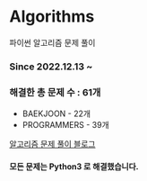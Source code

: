 # Algorithms
파이썬 알고리즘 문제 풀이
### Since 2022.12.13 ~
### 해결한 총 문제 수 : 61개
- BAEKJOON - 22개
- PROGRAMMERS - 39개

[알고리즘 문제 풀이 블로그](https://monzheld.tistory.com/category/%E2%8C%A8%EF%B8%8F%20Algorithms)
#### 모든 문제는 Python3 로 해결했습니다.
